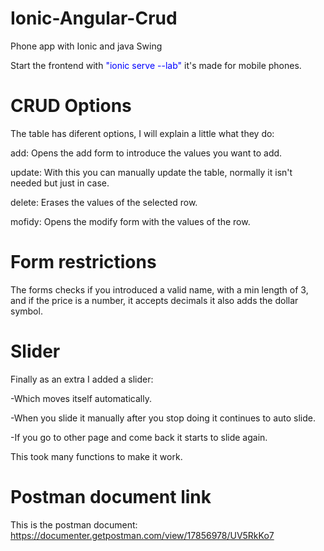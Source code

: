 # Ionic-Angular-Crud
Phone app with Ionic and java Swing

Start the frontend with <span style="color:blue;">"ionic serve --lab"</span> it's made for mobile phones.


# CRUD Options
The table has diferent options, I will explain a little what they do:

add: Opens the add form to introduce the values you want to add.

update: With this you can manually update the table, normally it isn't needed but just in case.

delete: Erases the values of the selected row.

mofidy: Opens the modify form with the values of the row.


# Form restrictions
The forms checks if you introduced a valid name, with a min length of 3, and if the price is a number, it accepts decimals it also adds the dollar symbol.


# Slider
Finally as an extra I added a slider: 

-Which moves itself automatically. 

-When you slide it manually after you stop doing it continues to auto slide. 

-If you go to other page and come back it starts to slide again. 


This took many functions to make it work.

# Postman document link
This is the postman document: https://documenter.getpostman.com/view/17856978/UV5RkKo7
